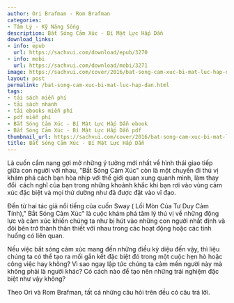 ```yaml
---
author: Ori Brafman - Rom Brafman
categories:
- Tâm Lý - Kỹ Năng Sống
description: Bắt Sóng Cảm Xúc - Bí Mật Lực Hấp Dẫn
download_links:
- info: epub
  url: https://sachvui.com/download/epub/3270
- info: mobi
  url: https://sachvui.com/download/mobi/3271
image: https://sachvui.com/cover/2016/bat-song-cam-xuc-bi-mat-luc-hap-dan.jpg
layout: post
permalink: /bat-song-cam-xuc-bi-mat-luc-hap-dan.html
tags:
- tải sách miễn phí
- tải sách nhanh
- tải ebooks miễn phí
- pdf miễn phí
- Bắt Sóng Cảm Xúc - Bí Mật Lực Hấp Dẫn ebook
- Bắt Sóng Cảm Xúc - Bí Mật Lực Hấp Dẫn pdf
thumbnail_url: https://sachvui.com/cover/2016/bat-song-cam-xuc-bi-mat-luc-hap-dan.jpg
title: Bắt Sóng Cảm Xúc - Bí Mật Lực Hấp Dẫn
---
```


 <div class="item-desc text-justify"> <p>Là cuốn cẩm nang gợi mở những ý tưởng mới nhất về hình thái giao tiếp giữa con người với nhau, "Bắt Sóng Cảm Xúc" còn là một chuyến đi thú vị khám phá cách bạn hòa nhịp với thế giới quan xung quanh mình, làm thay đổi  cách nghĩ của bạn trong những khoảnh khắc khi bạn rơi vào vùng cảm xúc đặc biệt và mọi thứ dường như đã được đặt vào vĩ đạo.</p><p>Đến từ hai tác giả nổi tiếng của cuốn Sway ( Lối Mòn Của Tư Duy Cảm Tính)," Bắt Sóng Cảm Xúc" là cuộc khám phá tâm lý thú vị về những động lực và cảm xúc khiến chúng ta như bị hút vào những con người nhất định và đôi bên trở thành thân thiết với nhau trong các hoạt động hoặc các tình huống có liên quan.</p><p>Nếu việc bắt sóng cảm xúc mang đến những điều kỳ diệu đến vậy, thì liệu chúng ta có thể tạo ra mối gắn kết đặc biệt đó trong một cuộc hẹn hò hoặc công việc hay không? Vì sao ngay lập tức chúng ta cảm mến người này mà không phải là người khác? Có cách nào để tạo nên những trải nghiệm đặc biệt như vậy không?</p><p>Theo Ori và Rom Brafman, tất cả những câu hỏi trên đều có câu trả lời.</p> </div>